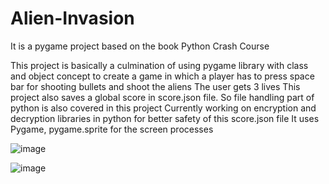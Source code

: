 # Alien-Invasion
It is a pygame project based on the book Python Crash Course

This project is basically a culmination of using pygame library with class and object concept to create a game in which a player has to press space bar for shooting bullets and shoot the aliens
  The user gets 3 lives
  This project also saves a global score in score.json file. So file handling part of python is also covered in this project
  Currently working on encryption and decryption libraries in python for better safety of this score.json file
  It uses Pygame, pygame.sprite for the screen processes

  ![image](https://github.com/AmolChi/Alien-Invasion/assets/75240926/388e7258-6410-4d83-b6d8-f6c8cad636ea)

  ![image](https://github.com/AmolChi/Alien-Invasion/assets/75240926/93ec2144-a166-4557-b3bb-12a2ab146c94)

